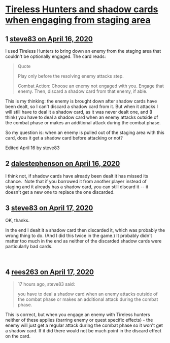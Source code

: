 # [Tireless Hunters and shadow cards when engaging from staging area](https://community.fantasyflightgames.com/topic/307757-tireless-hunters-and-shadow-cards-when-engaging-from-staging-area/)

## 1 [steve83 on April 16, 2020](https://community.fantasyflightgames.com/topic/307757-tireless-hunters-and-shadow-cards-when-engaging-from-staging-area/?do=findComment&comment=3928186)

I used Tireless Hunters to bring down an enemy from the staging area that couldn't be optionally engaged. The card reads:

> Quote
> 
> Play only before the resolving enemy attacks step.
> 
> Combat Action: Choose an enemy not engaged with you. Engage that enemy. Then, discard a shadow card from that enemy, if able.

This is my thinking: the enemy is brought down after shadow cards have been dealt, so I can't discard a shadow card from it. But when it attacks I will still have to deal it a shadow card, as it was never dealt one, and (I think) you have to deal a shadow card when an enemy attacks outside of the combat phase or makes an additional attack during the combat phase.

So my question is: when an enemy is pulled out of the staging area with this card, does it get a shadow card before attacking or not?

Edited April 16 by steve83

## 2 [dalestephenson on April 16, 2020](https://community.fantasyflightgames.com/topic/307757-tireless-hunters-and-shadow-cards-when-engaging-from-staging-area/?do=findComment&comment=3928189)

I think not, if shadow cards have already been dealt it has missed its chance.  Note that if you borrowed it from another player instead of staging and it already has a shadow card, you can still discard it -- it doesn't get a new one to replace the one discarded.

## 3 [steve83 on April 17, 2020](https://community.fantasyflightgames.com/topic/307757-tireless-hunters-and-shadow-cards-when-engaging-from-staging-area/?do=findComment&comment=3928194)

OK, thanks.

In the end I dealt it a shadow card then discarded it, which was probably the wrong thing to do. (And I did this twice in the game.) It probably didn't matter too much in the end as neither of the discarded shadow cards were particularly bad cards.

 

## 4 [rees263 on April 17, 2020](https://community.fantasyflightgames.com/topic/307757-tireless-hunters-and-shadow-cards-when-engaging-from-staging-area/?do=findComment&comment=3928390)

> 17 hours ago, steve83 said:
> 
> you have to deal a shadow card when an enemy attacks outside of the combat phase or makes an additional attack during the combat phase.

This is correct, but when you engage an enemy with Tireless hunters neither of these applies (barring enemy or quest specific effects) - the enemy will just get a regular attack during the combat phase so it won't get a shadow card. If it did there would not be much point in the discard effect on the card.

